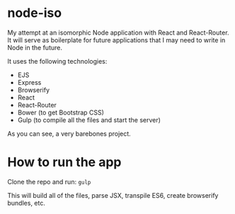 # node-iso
My attempt at an isomorphic Node application with React and React-Router. It will serve as boilerplate for future applications that I may need to write in Node in the future.

It uses the following technologies:

* EJS
* Express
* Browserify
* React
* React-Router
* Bower (to get Bootstrap CSS)
* Gulp (to compile all the files and start the server)

As you can see, a very barebones project.

# How to run the app
Clone the repo and run: `gulp`

This will build all of the files, parse JSX, transpile ES6, create browserify bundles, etc.
